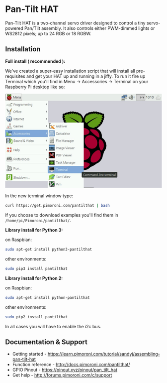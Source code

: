 # Pan-Tilt HAT

Pan-Tilt HAT is a two-channel servo driver designed to control a tiny servo-powered Pan/Tilt assembly. It also controls either PWM-dimmed lights or WS2812 pixels; up to 24 RGB or 18 RGBW.

## Installation

**Full install ( recommended ):**

We've created a super-easy installation script that will install all pre-requisites and get your HAT up and running in a jiffy. To run it fire up Terminal which you'll find in Menu -> Accessories -> Terminal on your Raspberry Pi desktop like so:

![Finding the terminal](terminal.jpg)

In the new terminal window type:

```bash
curl https://get.pimoroni.com/pantilthat | bash
```

If you choose to download examples you'll find them in `/home/pi/Pimoroni/pantilthat/`.

**Library install for Python 3:**

on Raspbian:

```bash
sudo apt-get install python3-pantilthat
```
other environments: 

```bash
sudo pip3 install pantilthat
```

**Library install for Python 2:**

on Raspbian:

```bash
sudo apt-get install python-pantilthat
```
other environments: 

```bash
sudo pip2 install pantilthat
```

In all cases you will have to enable the i2c bus.

## Documentation & Support

* Getting started - https://learn.pimoroni.com/tutorial/sandyj/assembling-pan-tilt-hat
* Function reference - http://docs.pimoroni.com/pantilthat/
* GPIO Pinout - https://pinout.xyz/pinout/pan_tilt_hat
* Get help - http://forums.pimoroni.com/c/support

